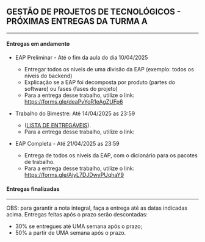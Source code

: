 ## GESTÃO DE PROJETOS DE TECNOLÓGICOS - PRÓXIMAS ENTREGAS DA TURMA A
___

#### Entregas em andamento

- EAP Preliminar - Até o fim da aula do dia 10/04/2025
    + Entregar todos os níveis de uma divisão da EAP (exemplo: todos os níveis do backend)
    + Explicação se a EAP foi decomposta por produto (partes do software) ou fases (fases do projeto)
    + Para a entrega desse trabalho, utilize o link: https://forms.gle/deaPvYoR1eAgZUFp6

- Trabalho do Bimestre: Até 14/04/2025 as 23:59
    + ([LISTA DE ENTREGÁVEIS](https://github.com/biazottoj/unicesumar2025/blob/main/gest%C3%A3o%20de%20projetos%20tecnol%C3%B3gicos/atividades/Entrega%20do%20Projeto%20Gerenciamento%20de%20projetos%20Tecnolo%CC%81gicos%20-%20Primeiro%20Bimestre%20-%202025.pdf)). 
    + Para a entrega desse trabalho, utilize o link: 

- EAP Completa - Até 21/04/2025 as 23:59
    + Entrega de todos os níveis da EAP, com o dicionário para os pacotes de trabalho.
    + Para a entrega desse trabalho, utilize o link: https://forms.gle/AiyL7DJDwyPUqhaY9

#### Entregas finalizadas

___

OBS: para garantir a nota integral, faça a entrega até as datas indicadas acima. Entregas feitas após o prazo serão descontadas:
- 30% se entregues até UMA semana após o prazo;
- 50% a partir de UMA semana após o prazo. 